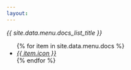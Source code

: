 ```yaml
---
layout: 
---
```


<div class="fixed-action-btn horizontal click-to-toggle">
  <a class="btn-floating btn-large waves-effect waves-default pulse">
    <i class="material-icons">{{ site.data.menu.docs_list_title }}</i>
  </a>
  <ul>
   {% for item in site.data.menu.docs %}
          <li><a class="{{ item.class }}" href="{{ item.url }}" alt="{{ item.title }}"><i class="material-icons">{{ item.icon }}</i></a></li>
   {% endfor %}
  </ul>
</div>
